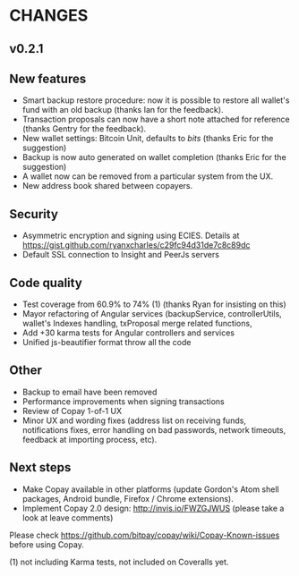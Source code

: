 CHANGES
=======

v0.2.1
------

New features
------------
 * Smart backup restore procedure: now it is possible to restore all wallet's fund with an old backup  (thanks Ian for the feedback).
 * Transaction proposals can now have a short note attached for reference (thanks Gentry for the feedback).
 * New wallet settings: Bitcoin Unit, defaults to *bits* (thanks Eric for the suggestion)
 * Backup is now auto generated on wallet completion (thanks Eric for the suggestion)
 * A wallet now can be removed from a particular system from the UX.
 * New address book shared between copayers.
 
Security
--------
 * Asymmetric encryption and signing using ECIES. Details at https://gist.github.com/ryanxcharles/c29fc94d31de7c8c89dc
 * Default SSL connection to Insight and PeerJs servers 
  
Code quality
------------
 * Test coverage from  60.9% to 74% (1) (thanks Ryan for insisting on this)
 * Mayor refactoring of Angular services (backupService, controllerUtils, wallet's Indexes handling, txProposal merge related functions, 
 * Add +30 karma tests for Angular controllers and services
 * Unified js-beautifier format throw all the code
 
Other
-----
 * Backup to email have been removed
 * Performance improvements when signing transactions
 * Review of Copay 1-of-1 UX
 * Minor UX and wording fixes (address list on receiving funds, notifications fixes, error handling on bad passwords, network timeouts, feedback at importing process, etc).

Next steps
----------
 * Make Copay available in other platforms (update Gordon's Atom shell packages, Android bundle, Firefox / Chrome extensions).
 * Implement Copay 2.0 design: http://invis.io/FWZGJWUS  (please take a look at leave comments)


Please check https://github.com/bitpay/copay/wiki/Copay-Known-issues before using Copay.


(1) not including Karma tests, not included on Coveralls yet.

